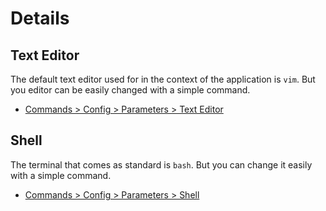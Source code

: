 # Details

## Text Editor

The default text editor used for in the context of the application is `vim`. But you editor can be easily changed with a simple command.

- [Commands > Config > Parameters > Text Editor](https://docs.linuxprofile.com/nav/commands/config/exemple/#text-editor)

## Shell

The terminal that comes as standard is `bash`. But you can change it easily with a simple command.

- [Commands > Config > Parameters > Shell](https://docs.linuxprofile.com/nav/commands/config/exemple/#shell)
